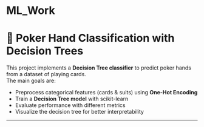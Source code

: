 # ML_Work
# 🎴 Poker Hand Classification with Decision Trees

This project implements a **Decision Tree classifier** to predict poker hands from a dataset of playing cards.  
The main goals are:
- Preprocess categorical features (cards & suits) using **One-Hot Encoding**  
- Train a **Decision Tree model** with scikit-learn  
- Evaluate performance with different metrics  
- Visualize the decision tree for better interpretability  

---
